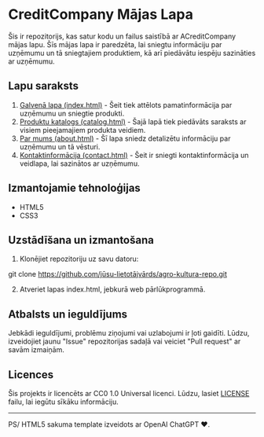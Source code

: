 # CreditCompany Mājas Lapa

Šis ir repozitorijs, kas satur kodu un failus saistībā ar ACreditCompany mājas lapu. Šīs  mājas lapa ir paredzēta, lai sniegtu informāciju par uzņēmumu un tā sniegtajiem produktiem, kā arī piedāvātu iespēju sazināties ar uzņēmumu.

## Lapu saraksts

1. [Galvenā lapa (index.html)](index.html) - Šeit tiek attēlots pamatinformācija par uzņēmumu un sniegtie produkti.
2. [Produktu katalogs (catalog.html)](catalog.html) - Šajā lapā tiek piedāvāts saraksts ar visiem pieejamajiem produkta veidiem.
3. [Par mums (about.html)](about.html) - Šī lapa sniedz detalizētu informāciju par uzņēmumu un tā vēsturi.
4. [Kontaktinformācija (contact.html)](contact.html) - Šeit ir sniegti kontaktinformācija un veidlapa, lai sazinātos ar uzņēmumu.

## Izmantojamie tehnoloģijas

- HTML5
- CSS3

## Uzstādīšana un izmantošana

1. Klonējiet repozitoriju uz savu datoru:

git clone https://github.com/jūsu-lietotājvārds/agro-kultura-repo.git


2. Atveriet lapas index.html, jebkurā web pārlūkprogrammā.

## Atbalsts un ieguldījums

Jebkādi ieguldījumi, problēmu ziņojumi vai uzlabojumi ir ļoti gaidīti. Lūdzu, izveidojiet jaunu "Issue" repozitorijas sadaļā vai veiciet "Pull request" ar savām izmaiņām.

## Licences

Šis projekts ir licencēts ar CC0 1.0 Universal licenci. Lūdzu, lasiet [LICENSE](LICENSE) failu, lai iegūtu sīkāku informāciju.

---
PS/ HTML5 sakuma template izveidots ar  OpenAI ChatGPT ❤️.
